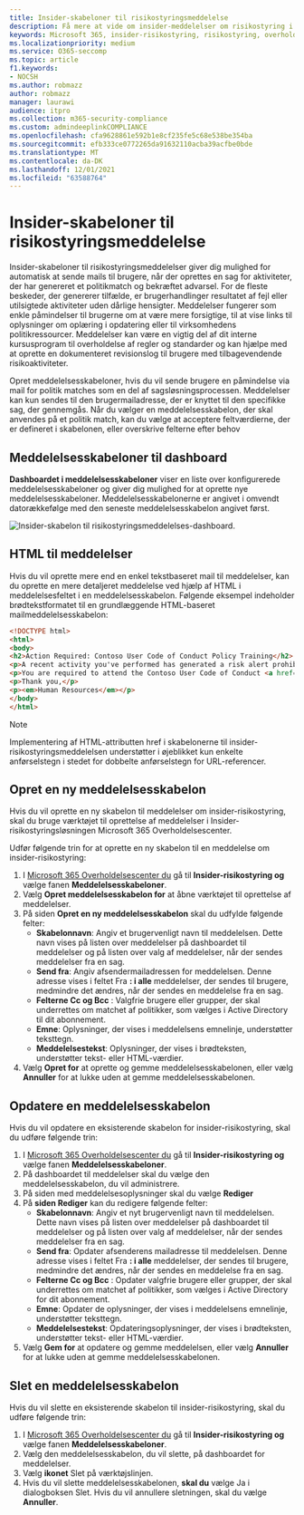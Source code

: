 ```yaml
---
title: Insider-skabeloner til risikostyringsmeddelelse
description: Få mere at vide om insider-meddelelser om risikostyring i Microsoft 365
keywords: Microsoft 365, insider-risikostyring, risikostyring, overholdelse af regler og standarder
ms.localizationpriority: medium
ms.service: O365-seccomp
ms.topic: article
f1.keywords:
- NOCSH
ms.author: robmazz
author: robmazz
manager: laurawi
audience: itpro
ms.collection: m365-security-compliance
ms.custom: admindeeplinkCOMPLIANCE
ms.openlocfilehash: cfa9628861e592b1e8cf235fe5c68e538be354ba
ms.sourcegitcommit: efb333ce0772265da91632110acba39acfbe0bde
ms.translationtype: MT
ms.contentlocale: da-DK
ms.lasthandoff: 12/01/2021
ms.locfileid: "63588764"
---
```

# <a name="insider-risk-management-notice-templates"></a>Insider-skabeloner til risikostyringsmeddelelse

Insider-skabeloner til risikostyringsmeddelelser giver dig mulighed for automatisk at sende mails til brugere, når der oprettes en sag for aktiviteter, der har genereret et politikmatch og bekræftet advarsel. For de fleste beskeder, der genererer tilfælde, er brugerhandlinger resultatet af fejl eller utilsigtede aktiviteter uden dårlige hensigter. Meddelelser fungerer som enkle påmindelser til brugerne om at være mere forsigtige, til at vise links til oplysninger om oplæring i opdatering eller til virksomhedens politikressourcer. Meddelelser kan være en vigtig del af dit interne kursusprogram til overholdelse af regler og standarder og kan hjælpe med at oprette en dokumenteret revisionslog til brugere med tilbagevendende risikoaktiviteter.

Opret meddelelsesskabeloner, hvis du vil sende brugere en påmindelse via mail for politik matches som en del af sagsløsningsprocessen. Meddelelser kan kun sendes til den brugermailadresse, der er knyttet til den specifikke sag, der gennemgås. Når du vælger en meddelelsesskabelon, der skal anvendes på et politik match, kan du vælge at acceptere feltværdierne, der er defineret i skabelonen, eller overskrive felterne efter behov

## <a name="notice-templates-dashboard"></a>Meddelelsesskabeloner til dashboard

**Dashboardet i meddelelsesskabeloner** viser en liste over konfigurerede meddelelsesskabeloner og giver dig mulighed for at oprette nye meddelelsesskabeloner. Meddelelsesskabelonerne er angivet i omvendt datorækkefølge med den seneste meddelelsesskabelon angivet først.

![Insider-skabelon til risikostyringsmeddelelses-dashboard.](../media/insider-risk-notices-dashboard.png)

## <a name="html-for-notices"></a>HTML til meddelelser

Hvis du vil oprette mere end en enkel tekstbaseret mail til meddelelser, kan du oprette en mere detaljeret meddelelse ved hjælp af HTML i meddelelsesfeltet i en meddelelsesskabelon. Følgende eksempel indeholder brødtekstformatet til en grundlæggende HTML-baseret mailmeddelelsesskabelon:

```HTML
<!DOCTYPE html>
<html>
<body>
<h2>Action Required: Contoso User Code of Conduct Policy Training</h2>
<p>A recent activity you've performed has generated a risk alert prohibited by the Contoso User <a href='https://www.contoso.com'>Code of Conduct Policy</a>.</p>
<p>You are required to attend the Contoso User Code of Conduct <a href='https://www.contoso.com'>training</a> within the next 14 days. Please contact <a href='mailto:hr@contoso.com'>Human Resources</a> with any questions about this training request.</p>
<p>Thank you,</p>
<p><em>Human Resources</em></p>
</body>
</html>
```

> [!NOTE]
> Implementering af HTML-attributten href i skabelonerne til insider-risikostyringsmeddelelsen understøtter i øjeblikket kun enkelte anførselstegn i stedet for dobbelte anførselstegn for URL-referencer.

## <a name="create-a-new-notice-template"></a>Opret en ny meddelelsesskabelon

Hvis du vil oprette en ny skabelon til meddelelser om insider-risikostyring, skal du bruge værktøjet til  oprettelse af meddelelser i Insider-risikostyringsløsningen Microsoft 365 Overholdelsescenter.

Udfør følgende trin for at oprette en ny skabelon til en meddelelse om insider-risikostyring:

1. I [Microsoft 365 Overholdelsescenter du](https://compliance.microsoft.com) gå til **Insider-risikostyring og** vælge fanen **Meddelelsesskabeloner**.
2. Vælg **Opret meddelelsesskabelon for** at åbne værktøjet til oprettelse af meddelelser.
3. På siden **Opret en ny meddelelsesskabelon** skal du udfylde følgende felter:
    - **Skabelonnavn**: Angiv et brugervenligt navn til meddelelsen. Dette navn vises på listen over meddelelser på dashboardet til meddelelser og på listen over valg af meddelelser, når der sendes meddelelser fra en sag.
    - **Send fra**: Angiv afsendermailadressen for meddelelsen. Denne adresse vises i feltet Fra **: i alle** meddelelser, der sendes til brugere, medmindre det ændres, når der sendes en meddelelse fra en sag.
    - **Felterne Cc og Bcc** : Valgfrie brugere eller grupper, der skal underrettes om matchet af politikker, som vælges i Active Directory til dit abonnement.
    - **Emne**: Oplysninger, der vises i meddelelsens emnelinje, understøtter teksttegn.
    - **Meddelelsestekst**: Oplysninger, der vises i brødteksten, understøtter tekst- eller HTML-værdier.
4. Vælg **Opret for** at oprette og gemme meddelelsesskabelonen, eller vælg **Annuller** for at lukke uden at gemme meddelelsesskabelonen.

## <a name="update-a-notice-template"></a>Opdatere en meddelelsesskabelon

Hvis du vil opdatere en eksisterende skabelon for insider-risikostyring, skal du udføre følgende trin:

1. I [Microsoft 365 Overholdelsescenter du](https://compliance.microsoft.com) gå til **Insider-risikostyring og** vælge fanen **Meddelelsesskabeloner**.
2. På dashboardet til meddelelser skal du vælge den meddelelsesskabelon, du vil administrere.
3. På siden med meddelelsesoplysninger skal du vælge **Rediger**
4. På **siden Rediger** kan du redigere følgende felter:
    - **Skabelonnavn**: Angiv et nyt brugervenligt navn til meddelelsen. Dette navn vises på listen over meddelelser på dashboardet til meddelelser og på listen over valg af meddelelser, når der sendes meddelelser fra en sag.
    - **Send fra**: Opdater afsenderens mailadresse til meddelelsen. Denne adresse vises i feltet Fra **: i alle** meddelelser, der sendes til brugere, medmindre det ændres, når der sendes en meddelelse fra en sag.
    - **Felterne Cc og Bcc** : Opdater valgfrie brugere eller grupper, der skal underrettes om matchet af politikker, som vælges i Active Directory for dit abonnement.
    - **Emne**: Opdater de oplysninger, der vises i meddelelsens emnelinje, understøtter teksttegn.
    - **Meddelelsestekst**: Opdateringsoplysninger, der vises i brødteksten, understøtter tekst- eller HTML-værdier.
5. Vælg **Gem for** at opdatere og gemme meddelelsen, eller vælg **Annuller** for at lukke uden at gemme meddelelsesskabelonen.

## <a name="delete-a-notice-template"></a>Slet en meddelelsesskabelon

Hvis du vil slette en eksisterende skabelon til insider-risikostyring, skal du udføre følgende trin:

1. I [Microsoft 365 Overholdelsescenter du](https://compliance.microsoft.com) gå til **Insider-risikostyring og** vælge fanen **Meddelelsesskabeloner**.
2. Vælg den meddelelsesskabelon, du vil slette, på dashboardet for meddelelser.
3. Vælg **ikonet** Slet på værktøjslinjen.
4. Hvis du vil slette meddelelsesskabelonen, **skal du** vælge Ja i dialogboksen Slet. Hvis du vil annullere sletningen, skal du vælge **Annuller**.
